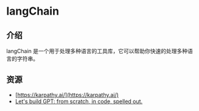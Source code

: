 # langChain

## 介绍
langChain 是一个用于处理多种语言的工具库，它可以帮助你快速的处理多种语言的字符串。

## 资源

- [https://karpathy.ai/](https://karpathy.ai/)
- [Let's build GPT: from scratch, in code, spelled out.](https://www.youtube.com/watch?v=kCc8FmEb1nY)
